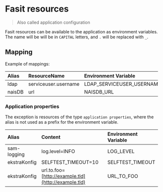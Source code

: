 # Fasit resources

> Also called application configuration

Fasit resources can be available to the application as environment variables. The name will be will be in `CAPITAL` letters, and `.` will be replaced with `_`.

## Mapping

Example of mappings:

| Alias | ResourceName | Environment Variable |
| :--- | :--- | :--- |
| ldap | serviceuser.username | LDAP\_SERVICEUSER\_USERNAME |
| naisDB | url | NAISDB\_URL |

### Application properties

The exception is resources of the type `application properties`, where the alias is not used as a prefix for the environment variable.

| Alias | Content | Environment Variable |
| :--- | :--- | :--- |
| sam-logging | log.level=INFO | LOG\_LEVEL |
| ekstraKonfig | SELFTEST\_TIMEOUT=10 | SELFTEST\_TIMEOUT |
| ekstraKonfig | url.to.foo=[http://example.tld](http://example.tld) | URL\_TO\_FOO |

